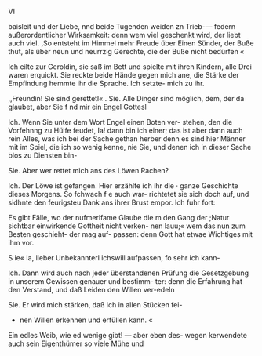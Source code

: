 VI

baisleit und der Liebe, nnd beide Tugenden weiden zn Trieb-—
federn außerordentlicher Wirksamkeit: denn wem viel geschenkt
wird, der liebt auch viel. ,So entsteht im Himmel mehr
Freude über Einen Sünder, der Buße thut, als über neun
und neurrzig Gerechte, die der Buße nicht bedürfen «

Ich eilte zur Geroldin, sie saß im Bett und spielte
mit ihren Kindern, alle Drei waren erquickt. Sie reckte
beide Hände gegen mich ane, die Stärke der Empfindung
hemmte ihr die Sprache. Ich setzte- mich zu ihr.

,,Freundin! Sie sind gerettetl«
. Sie. Alle Dinger sind möglich, dem, der da glaubet,
aber Sie f nd mir ein Engel Gottesl

Ich. Wenn Sie unter dem Wort Engel einen Boten ver-
stehen, den die Vorfehnng zu Hülfe feudet, Ia! dann bin
ich einer; das ist aber dann auch rein Alles, was ich bei
der Sache gethan herber denn es sind hier Männer mit im
Spiel, die ich so wenig kenne, nie Sie, und denen ich in
dieser Sache blos zu Diensten bin-

Sie. Aber wer rettet mich ans des Löwen Rachen?

Ich. Der Löwe ist gefangen. Hier erzählte ich ihr die
· ganze Geschichte dieses Morgens. So fchwach f e auch war-
richtetet sie sich doch auf, und sidhnte den feurigsteu Dank
ans ihrer Brust empor. Ich fuhr fort:

Es gibt Fälle, wo der nufmerlfame Glaube die m den
Gang der ;Natur sichtbar einwirkende Gottheit nicht verken-
nen lauu;« wem das nun zum Besten geschieht- der mag auf-
passen: denn Gott hat etwae Wichtiges mit ihm vor.

S ie« Ia, lieber Unbekannterl ichswill aufpassen, fo sehr
ich kann-

Ich. Dann wird auch nach jeder überstandenen Prüfung
die Gesetzgebung in unserem Gewissen genauer und bestimm-
ter: denn die Erfahrung hat den Verstand, und daß Leiden
den Willen ver-edeln

Sie. Er wird mich stärken, daß ich in allen Stücken fei-
- nen Willen erkennen und erfüllen kann. «

Ein edles Weib, wie ed wenige gibt! — aber eben des-
wegen kerwendete auch sein Eigenthümer so viele Mühe und

